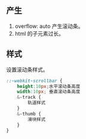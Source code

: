## 产生
1. overflow: auto 产生滚动条。
2. html 的子元素过长。

## 样式
设置滚动条样式。
```css
::-webkit-scrollbar {
	height:10px;水平滚动条高度
	width:10px; 垂直滚动条高度
	&-track {
		轨道样式
	}
	&-thumb {
		滑块样式
	}
}
```
